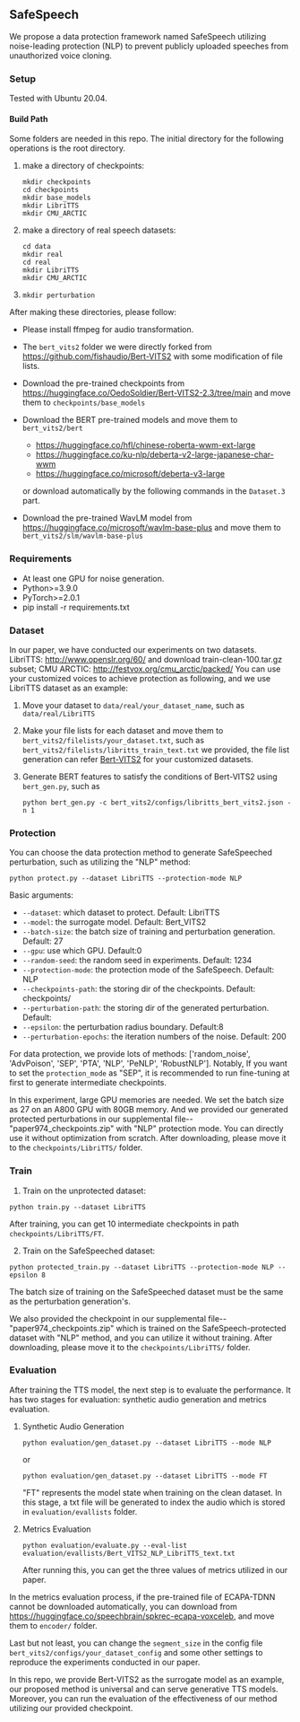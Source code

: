 ## SafeSpeech

We propose a data protection framework named SafeSpeech utilizing noise-leading protection (NLP) to prevent publicly uploaded speeches from unauthorized voice cloning.

### Setup

Tested with Ubuntu 20.04.

#### Build Path

Some folders are needed in this repo. The initial directory for the following operations is the root directory.

1. make a directory of checkpoints:

   ```
   mkdir checkpoints
   cd checkpoints
   mkdir base_models
   mkdir LibriTTS
   mkdir CMU_ARCTIC
   ```

2. make a directory of real speech datasets:

   ```
   cd data
   mkdir real
   cd real
   mkdir LibriTTS
   mkdir CMU_ARCTIC
   ```

3. `mkdir perturbation`

After making these directories, please follow:

- Please install ffmpeg for audio transformation.

- The `bert_vits2` folder we were directly forked from <https://github.com/fishaudio/Bert-VITS2> with some modification of file lists.

- Download the pre-trained checkpoints from <https://huggingface.co/OedoSoldier/Bert-VITS2-2.3/tree/main> and move them to `checkpoints/base_models`

- Download the BERT pre-trained models and move them to `bert_vits2/bert`

  - <https://huggingface.co/hfl/chinese-roberta-wwm-ext-large>
  - <https://huggingface.co/ku-nlp/deberta-v2-large-japanese-char-wwm>
  - <https://huggingface.co/microsoft/deberta-v3-large>

  or download automatically by the following commands in the `Dataset.3` part.

- Download the pre-trained WavLM model from <https://huggingface.co/microsoft/wavlm-base-plus> and move them to `bert_vits2/slm/wavlm-base-plus`

### Requirements

- At least one GPU for noise generation.
- Python>=3.9.0
- PyTorch>=2.0.1
- pip install -r requirements.txt

### Dataset

In our paper, we have conducted our experiments on two datasets. LibriTTS: <http://www.openslr.org/60/> and download train-clean-100.tar.gz subset; CMU ARCTIC: <http://festvox.org/cmu_arctic/packed/> You can use your customized voices to achieve protection as following, and we use LibriTTS dataset as an example:

1. Move your dataset to `data/real/your_dataset_name`, such as `data/real/LibriTTS`

2. Make your file lists for each dataset and move them to `bert_vits2/filelists/your_dataset.txt`, such as `bert_vits2/filelists/libritts_train_text.txt` we provided, the file list generation can refer [Bert-VITS2](https://github.com/fishaudio/Bert-VITS2) for your customized datasets.

3. Generate BERT features to satisfy the conditions of Bert-VITS2 using `bert_gen.py`, such as 

   ```
   python bert_gen.py -c bert_vits2/configs/libritts_bert_vits2.json -n 1
   ```

### Protection

You can choose the data protection method to generate SafeSpeeched perturbation, such as utilizing the "NLP" method:

```
python protect.py --dataset LibriTTS --protection-mode NLP
```

Basic arguments:

- `--dataset`: which dataset to protect. Default: LibriTTS
- `--model`: the surrogate model. Default: Bert_VITS2
- `--batch-size`: the batch size of training and perturbation generation. Default: 27
- `--gpu`: use which GPU. Default:0
- `--random-seed`: the random seed in experiments. Default: 1234
- `--protection-mode`: the protection mode of the SafeSpeech. Default: NLP
- `--checkpoints-path`: the storing dir of the checkpoints. Default: checkpoints/ 
- `--perturbation-path`: the storing dir of the generated perturbation. Default: 
- `--epsilon`: the perturbation radius boundary. Default:8
- `--perturbation-epochs`: the iteration numbers of the noise. Default: 200

For data protection, we provide lots of methods: ['random_noise', 'AdvPoison', 'SEP', 'PTA', 'NLP', 'PeNLP', 'RobustNLP']. Notably, If you want to set the `protection_mode` as "SEP", it is recommended to run fine-tuning at first to generate intermediate checkpoints.

In this experiment, large GPU memories are needed. We set the batch size as 27 on an A800 GPU with 80GB memory. And we provided our generated protected perturbations in our supplemental file--"paper974_checkpoints.zip" with "NLP" protection mode. You can directly use it without optimization from scratch. After downloading, please move it to the `checkpoints/LibriTTS/` folder.

### Train

1. Train on the unprotected dataset:

```
python train.py --dataset LibriTTS
```

After training, you can get 10 intermediate checkpoints in path `checkpoints/LibriTTS/FT`.

2. Train on the SafeSpeeched dataset:

```
python protected_train.py --dataset LibriTTS --protection-mode NLP --epsilon 8
```

The batch size of training on the SafeSpeeched dataset must be the same as the perturbation generation's.

We also provided the checkpoint in our supplemental file--"paper974_checkpoints.zip" which is trained on the SafeSpeech-protected dataset with "NLP" method, and you can utilize it without training. After downloading, please move it to the `checkpoints/LibriTTS/` folder.

### Evaluation

After training the TTS model, the next step is to evaluate the performance. It has two stages for evaluation: synthetic audio generation and metrics evaluation.

1. Synthetic Audio Generation

   ```
   python evaluation/gen_dataset.py --dataset LibriTTS --mode NLP
   ```

   or

   ```
   python evaluation/gen_dataset.py --dataset LibriTTS --mode FT
   ```

   "FT" represents the model state when training on the clean dataset. In this stage, a txt file will be generated to index the audio which is stored in `evaluation/evallists` folder.

2. Metrics Evaluation

   ```
   python evaluation/evaluate.py --eval-list evaluation/evallists/Bert_VITS2_NLP_LibriTTS_text.txt
   ```

   After running this, you can get the three values of metrics utilized in our paper.

In the metrics evaluation process, if the pre-trained file of ECAPA-TDNN cannot be downloaded automatically, you can download from <https://huggingface.co/speechbrain/spkrec-ecapa-voxceleb>, and move them to `encoder/` folder.

Last but not least, you can change the `segment_size` in the config file `bert_vits2/configs/your_dataset_config` and some other settings to reproduce the experiments conducted in our paper.

In this repo, we provide Bert-VITS2 as the surrogate model as an example, our proposed method is universal and can serve generative TTS models. Moreover, you can run the evaluation of the effectiveness of our method utilizing our provided checkpoint.
